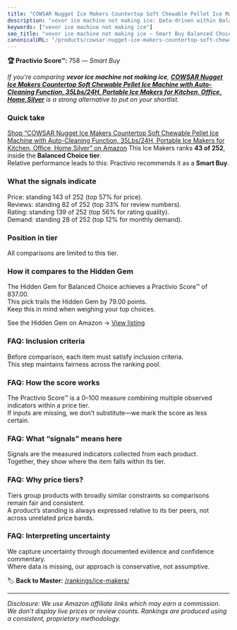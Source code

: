 ```yaml
---
title: "COWSAR Nugget Ice Makers Countertop Soft Chewable Pellet Ice Machine with Auto-Cleaning Function, 35Lbs/24H, Portable Ice Makers for Kitchen, Office, Home,Silver"
description: "vevor ice machine not making ice: Data-driven within Balanced Choice ranking using the Practivio Score™. Positioned by quality, value, demand, findability, mom…"
keywords: ["vevor ice machine not making ice"]
seo_title: "vevor ice machine not making ice — Smart Buy Balanced Choice (2025)"
canonicalURL: "/products/cowsar-nugget-ice-makers-countertop-soft-chewable-pellet-ice-machine-with-auto-cleaning-function-35lbs24h-portable-ice-makers-for-kitchen-office-homesilver-B0F29JC6GK/"
---
```


**🏆 Practivio Score™:** 758 — _Smart Buy_


*If you're comparing **vevor ice machine not making ice**, **[COWSAR Nugget Ice Makers Countertop Soft Chewable Pellet Ice Machine with Auto-Cleaning Function, 35Lbs/24H, Portable Ice Makers for Kitchen, Office, Home,Silver](https://www.amazon.com/dp/B0F29JC6GK?tag=practivio-20)** is a strong alternative to put on your shortlist.*
### Quick take
[Shop “COWSAR Nugget Ice Makers Countertop Soft Chewable Pellet Ice Machine with Auto-Cleaning Function, 35Lbs/24H, Portable Ice Makers for Kitchen, Office, Home,Silver” on Amazon](https://www.amazon.com/dp/B0F29JC6GK?tag=practivio-20)
This Ice Makers ranks **43 of 252**, inside the **Balanced Choice tier**.  
Relative performance leads to this: Practivio recommends it as a **Smart Buy**.

### What the signals indicate
Price: standing 143 of 252 (top 57% for price).  
Reviews: standing 82 of 252 (top 33% for review numbers).  
Rating: standing 139 of 252 (top 56% for rating quality).  
Demand: standing 28 of 252 (top 12% for monthly demand).

### Position in tier
All comparisons are limited to this tier.

### How it compares to the Hidden Gem
The Hidden Gem for Balanced Choice achieves a Practivio Score™ of 837.00.  
This pick trails the Hidden Gem by 79.00 points.  
Keep this in mind when weighing your top choices.  

See the Hidden Gem on Amazon → [View listing](https://www.amazon.com/dp/B0C32SGKMJ?tag=practivio-20)

### FAQ: Inclusion criteria
Before comparison, each item must satisfy inclusion criteria.  
This step maintains fairness across the ranking pool.

### FAQ: How the score works
The Practivio Score™ is a 0–100 measure combining multiple observed indicators within a price tier.  
If inputs are missing, we don’t substitute—we mark the score as less certain.

### FAQ: What “signals” means here
Signals are the measured indicators collected from each product.  
Together, they show where the item falls within its tier.

### FAQ: Why price tiers?
Tiers group products with broadly similar constraints so comparisons remain fair and consistent.  
A product’s standing is always expressed relative to its tier peers, not across unrelated price bands.

### FAQ: Interpreting uncertainty
We capture uncertainty through documented evidence and confidence commentary.  
Where data is missing, our approach is conservative, not assumptive.


🏷️ **Back to Master:** [/rankings/ice-makers/](/rankings/ice-makers/)

---
_Disclosure: We use Amazon affiliate links which may earn a commission. We don’t display live prices or review counts. Rankings are produced using a consistent, proprietary methodology._
